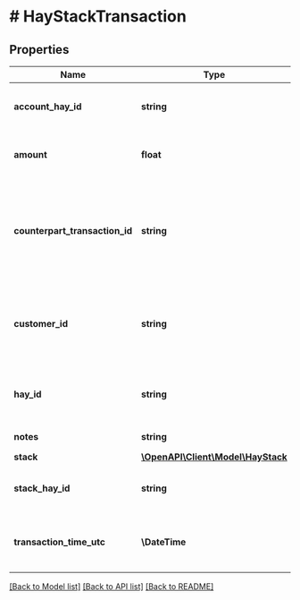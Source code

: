 # # HayStackTransaction

## Properties

Name | Type | Description | Notes
------------ | ------------- | ------------- | -------------
**account_hay_id** | **string** | Unique identifier (UUID) of the Account | [optional]
**amount** | **float** | Value of the Transaction, to 2 decimal places | [optional]
**counterpart_transaction_id** | **string** | Unique identifier (UUID) of the counterpart transaction (Stack to Stack transactions) | [optional]
**customer_id** | **string** | Unique identifier (UUID) of the Customer (initiator of the transfer) | [optional]
**hay_id** | **string** | Unique identifier (UUID) of the Transaction | [optional]
**notes** | **string** | Transaction description | [optional]
**stack** | [**\OpenAPI\Client\Model\HayStack**](HayStack.md) |  | [optional]
**stack_hay_id** | **string** | Unique identifier (UUID) of the Stack | [optional]
**transaction_time_utc** | **\DateTime** | DateTime in UTC format when the Transaction was initiated | [optional]

[[Back to Model list]](../../README.md#models) [[Back to API list]](../../README.md#endpoints) [[Back to README]](../../README.md)
